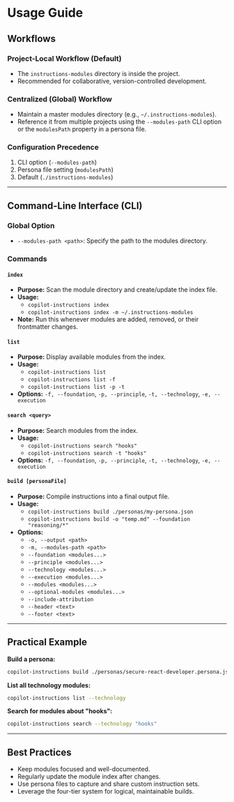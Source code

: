 # Usage Guide

## Workflows

### Project-Local Workflow (Default)

- The `instructions-modules` directory is inside the project.
- Recommended for collaborative, version-controlled development.

### Centralized (Global) Workflow

- Maintain a master modules directory (e.g., `~/.instructions-modules`).
- Reference it from multiple projects using the `--modules-path` CLI option or the `modulesPath` property in a persona file.

### Configuration Precedence

1. CLI option (`--modules-path`)
2. Persona file setting (`modulesPath`)
3. Default (`./instructions-modules`)

---

## Command-Line Interface (CLI)

### Global Option

- `--modules-path <path>`: Specify the path to the modules directory.

### Commands

#### `index`

- **Purpose:** Scan the module directory and create/update the index file.
- **Usage:**
  - `copilot-instructions index`
  - `copilot-instructions index -m ~/.instructions-modules`
- **Note:** Run this whenever modules are added, removed, or their frontmatter changes.

#### `list`

- **Purpose:** Display available modules from the index.
- **Usage:**
  - `copilot-instructions list`
  - `copilot-instructions list -f`
  - `copilot-instructions list -p -t`
- **Options:** `-f, --foundation`, `-p, --principle`, `-t, --technology`, `-e, --execution`

#### `search <query>`

- **Purpose:** Search modules from the index.
- **Usage:**
  - `copilot-instructions search "hooks"`
  - `copilot-instructions search -t "hooks"`
- **Options:** `-f, --foundation`, `-p, --principle`, `-t, --technology`, `-e, --execution`

#### `build [personaFile]`

- **Purpose:** Compile instructions into a final output file.
- **Usage:**
  - `copilot-instructions build ./personas/my-persona.json`
  - `copilot-instructions build -o "temp.md" --foundation "reasoning/*"`
- **Options:**
  - `-o, --output <path>`
  - `-m, --modules-path <path>`
  - `--foundation <modules...>`
  - `--principle <modules...>`
  - `--technology <modules...>`
  - `--execution <modules...>`
  - `--modules <modules...>`
  - `--optional-modules <modules...>`
  - `--include-attribution`
  - `--header <text>`
  - `--footer <text>`

---

## Practical Example

**Build a persona:**

```bash
copilot-instructions build ./personas/secure-react-developer.persona.json
```

**List all technology modules:**

```bash
copilot-instructions list --technology
```

**Search for modules about "hooks":**

```bash
copilot-instructions search --technology "hooks"
```

---

## Best Practices

- Keep modules focused and well-documented.
- Regularly update the module index after changes.
- Use persona files to capture and share custom instruction sets.
- Leverage the four-tier system for logical, maintainable builds.
